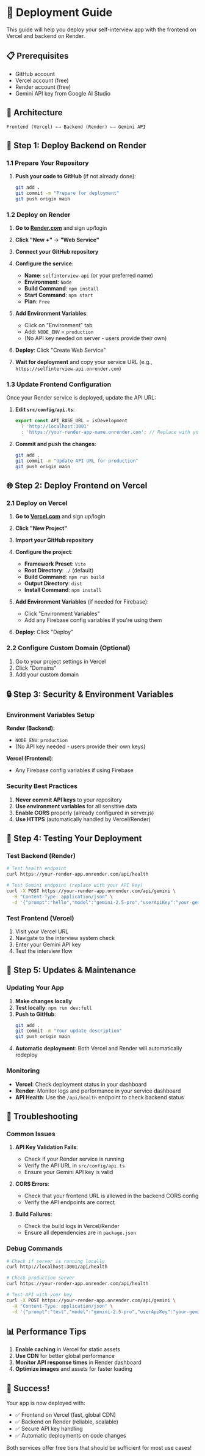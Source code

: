 # 🚀 Deployment Guide

This guide will help you deploy your self-interview app with the frontend on Vercel and backend on Render.

## 📋 Prerequisites

- GitHub account
- Vercel account (free)
- Render account (free)
- Gemini API key from Google AI Studio

## 🎯 Architecture

```
Frontend (Vercel) ←→ Backend (Render) ←→ Gemini API
```

## 🔧 Step 1: Deploy Backend on Render

### 1.1 Prepare Your Repository

1. **Push your code to GitHub** (if not already done):
   ```bash
   git add .
   git commit -m "Prepare for deployment"
   git push origin main
   ```

### 1.2 Deploy on Render

1. **Go to [Render.com](https://render.com)** and sign up/login
2. **Click "New +"** → **"Web Service"**
3. **Connect your GitHub repository**
4. **Configure the service**:
   - **Name**: `selfinterview-api` (or your preferred name)
   - **Environment**: `Node`
   - **Build Command**: `npm install`
   - **Start Command**: `npm start`
   - **Plan**: `Free`

5. **Add Environment Variables**:
   - Click on "Environment" tab
   - Add: `NODE_ENV` = `production`
   - (No API key needed on server - users provide their own)

6. **Deploy**: Click "Create Web Service"

7. **Wait for deployment** and copy your service URL (e.g., `https://selfinterview-api.onrender.com`)

### 1.3 Update Frontend Configuration

Once your Render service is deployed, update the API URL:

1. **Edit `src/config/api.ts`**:
   ```typescript
   export const API_BASE_URL = isDevelopment 
     ? 'http://localhost:3001' 
     : 'https://your-render-app-name.onrender.com'; // Replace with your actual Render URL
   ```

2. **Commit and push the changes**:
   ```bash
   git add .
   git commit -m "Update API URL for production"
   git push origin main
   ```

## 🌐 Step 2: Deploy Frontend on Vercel

### 2.1 Deploy on Vercel

1. **Go to [Vercel.com](https://vercel.com)** and sign up/login
2. **Click "New Project"**
3. **Import your GitHub repository**
4. **Configure the project**:
   - **Framework Preset**: `Vite`
   - **Root Directory**: `./` (default)
   - **Build Command**: `npm run build`
   - **Output Directory**: `dist`
   - **Install Command**: `npm install`

5. **Add Environment Variables** (if needed for Firebase):
   - Click "Environment Variables"
   - Add any Firebase config variables if you're using them

6. **Deploy**: Click "Deploy"

### 2.2 Configure Custom Domain (Optional)

1. Go to your project settings in Vercel
2. Click "Domains"
3. Add your custom domain

## 🔒 Step 3: Security & Environment Variables

### Environment Variables Setup

**Render (Backend)**:
- `NODE_ENV`: `production`
- (No API key needed - users provide their own keys)

**Vercel (Frontend)**:
- Any Firebase config variables if using Firebase

### Security Best Practices

1. **Never commit API keys** to your repository
2. **Use environment variables** for all sensitive data
3. **Enable CORS** properly (already configured in server.js)
4. **Use HTTPS** (automatically handled by Vercel/Render)

## 🧪 Step 4: Testing Your Deployment

### Test Backend (Render)
```bash
# Test health endpoint
curl https://your-render-app.onrender.com/api/health

# Test Gemini endpoint (replace with your API key)
curl -X POST https://your-render-app.onrender.com/api/gemini \
  -H "Content-Type: application/json" \
  -d '{"prompt":"hello","model":"gemini-2.5-pro","userApiKey":"your-gemini-api-key"}'
```

### Test Frontend (Vercel)
1. Visit your Vercel URL
2. Navigate to the interview system check
3. Enter your Gemini API key
4. Test the interview flow

## 🔄 Step 5: Updates & Maintenance

### Updating Your App

1. **Make changes locally**
2. **Test locally**: `npm run dev:full`
3. **Push to GitHub**:
   ```bash
   git add .
   git commit -m "Your update description"
   git push origin main
   ```
4. **Automatic deployment**: Both Vercel and Render will automatically redeploy

### Monitoring

- **Vercel**: Check deployment status in your dashboard
- **Render**: Monitor logs and performance in your service dashboard
- **API Health**: Use the `/api/health` endpoint to check backend status

## 🚨 Troubleshooting

### Common Issues

1. **API Key Validation Fails**:
   - Check if your Render service is running
   - Verify the API URL in `src/config/api.ts`
   - Ensure your Gemini API key is valid

2. **CORS Errors**:
   - Check that your frontend URL is allowed in the backend CORS config
   - Verify the API endpoints are correct

3. **Build Failures**:
   - Check the build logs in Vercel/Render
   - Ensure all dependencies are in `package.json`

### Debug Commands

```bash
# Check if server is running locally
curl http://localhost:3001/api/health

# Check production server
curl https://your-render-app.onrender.com/api/health

# Test API with your key
curl -X POST https://your-render-app.onrender.com/api/gemini \
  -H "Content-Type: application/json" \
  -d '{"prompt":"test","model":"gemini-2.5-pro","userApiKey":"your-gemini-api-key"}'
```

## 📊 Performance Tips

1. **Enable caching** in Vercel for static assets
2. **Use CDN** for better global performance
3. **Monitor API response times** in Render dashboard
4. **Optimize images** and assets for faster loading

## 🎉 Success!

Your app is now deployed with:
- ✅ Frontend on Vercel (fast, global CDN)
- ✅ Backend on Render (reliable, scalable)
- ✅ Secure API key handling
- ✅ Automatic deployments on code changes

Both services offer free tiers that should be sufficient for most use cases! 